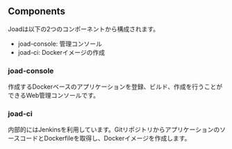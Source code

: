 ## Components

Joadは以下の2つのコンポーネントから構成されます。

* joad-console: 管理コンソール
* joad-ci: Dockerイメージの作成

### joad-console

作成するDockerベースのアプリケーションを登録、ビルド、作成を行うことができるWeb管理コンソールです。

### joad-ci

内部的にはJenkinsを利用しています。GitリポジトリからアプリケーションのソースコードとDockerfileを取得し、Dockerイメージを作成します。
